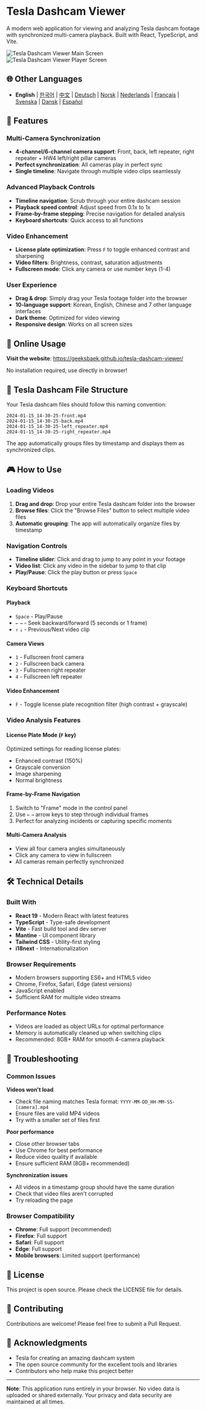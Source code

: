 # Tesla Dashcam Viewer

A modern web application for viewing and analyzing Tesla dashcam footage with synchronized multi-camera playback. Built with React, TypeScript, and Vite.

![Tesla Dashcam Viewer Main Screen](../images/screenshot-main.png)
![Tesla Dashcam Viewer Player Screen](../images/screenshot-player.png)

## 🌐 Other Languages
- **English** | [한국어](../README.md) | [中文](docs/README.zh.md) | [Deutsch](docs/README.de.md) | [Norsk](docs/README.nb.md) | [Nederlands](docs/README.nl.md) | [Français](docs/README.fr.md) | [Svenska](docs/README.sv.md) | [Dansk](docs/README.da.md) | [Español](docs/README.es.md)

## 🚗 Features

### Multi-Camera Synchronization
- **4-channel/6-channel camera support**: Front, back, left repeater, right repeater + HW4 left/right pillar cameras
- **Perfect synchronization**: All cameras play in perfect sync
- **Single timeline**: Navigate through multiple video clips seamlessly

### Advanced Playback Controls
- **Timeline navigation**: Scrub through your entire dashcam session
- **Playback speed control**: Adjust speed from 0.1x to 1x
- **Frame-by-frame stepping**: Precise navigation for detailed analysis
- **Keyboard shortcuts**: Quick access to all functions

### Video Enhancement
- **License plate optimization**: Press `F` to toggle enhanced contrast and sharpening
- **Video filters**: Brightness, contrast, saturation adjustments
- **Fullscreen mode**: Click any camera or use number keys (1-4)

### User Experience
- **Drag & drop**: Simply drag your Tesla footage folder into the browser
- **10-language support**: Korean, English, Chinese and 7 other language interfaces
- **Dark theme**: Optimized for video viewing
- **Responsive design**: Works on all screen sizes

## 🎯 Online Usage

**Visit the website**: https://geeksbaek.github.io/tesla-dashcam-viewer/

No installation required, use directly in browser!

## 📁 Tesla Dashcam File Structure

Your Tesla dashcam files should follow this naming convention:
```
2024-01-15_14-30-25-front.mp4
2024-01-15_14-30-25-back.mp4
2024-01-15_14-30-25-left_repeater.mp4
2024-01-15_14-30-25-right_repeater.mp4
```

The app automatically groups files by timestamp and displays them as synchronized clips.

## 🎮 How to Use

### Loading Videos
1. **Drag and drop**: Drop your entire Tesla dashcam folder into the browser
2. **Browse files**: Click the "Browse Files" button to select multiple video files
3. **Automatic grouping**: The app will automatically organize files by timestamp

### Navigation Controls
- **Timeline slider**: Click and drag to jump to any point in your footage
- **Video list**: Click any video in the sidebar to jump to that clip
- **Play/Pause**: Click the play button or press `Space`

### Keyboard Shortcuts

#### Playback
- `Space` - Play/Pause
- `←` `→` - Seek backward/forward (5 seconds or 1 frame)
- `↑` `↓` - Previous/Next video clip

#### Camera Views
- `1` - Fullscreen front camera
- `2` - Fullscreen back camera  
- `3` - Fullscreen right repeater
- `4` - Fullscreen left repeater

#### Video Enhancement
- `F` - Toggle license plate recognition filter (high contrast + grayscale)

### Video Analysis Features

#### License Plate Mode (`F` key)
Optimized settings for reading license plates:
- Enhanced contrast (150%)
- Grayscale conversion
- Image sharpening
- Normal brightness

#### Frame-by-Frame Navigation
1. Switch to "Frame" mode in the control panel
2. Use `←` `→` arrow keys to step through individual frames
3. Perfect for analyzing incidents or capturing specific moments

#### Multi-Camera Analysis
- View all four camera angles simultaneously
- Click any camera to view in fullscreen
- All cameras remain perfectly synchronized

## 🛠️ Technical Details

### Built With
- **React 19** - Modern React with latest features
- **TypeScript** - Type-safe development
- **Vite** - Fast build tool and dev server
- **Mantine** - UI component library
- **Tailwind CSS** - Utility-first styling
- **i18next** - Internationalization

### Browser Requirements
- Modern browsers supporting ES6+ and HTML5 video
- Chrome, Firefox, Safari, Edge (latest versions)
- JavaScript enabled
- Sufficient RAM for multiple video streams

### Performance Notes
- Videos are loaded as object URLs for optimal performance
- Memory is automatically cleaned up when switching clips
- Recommended: 8GB+ RAM for smooth 4-camera playback


## 🐛 Troubleshooting

### Common Issues

**Videos won't load**
- Check file naming matches Tesla format: `YYYY-MM-DD_HH-MM-SS-[camera].mp4`
- Ensure files are valid MP4 videos
- Try with a smaller set of files first

**Poor performance**
- Close other browser tabs
- Use Chrome for best performance
- Reduce video quality if available
- Ensure sufficient RAM (8GB+ recommended)

**Synchronization issues**
- All videos in a timestamp group should have the same duration
- Check that video files aren't corrupted
- Try reloading the page

### Browser Compatibility
- **Chrome**: Full support (recommended)
- **Firefox**: Full support
- **Safari**: Full support
- **Edge**: Full support
- **Mobile browsers**: Limited support (performance)

## 📄 License

This project is open source. Please check the LICENSE file for details.

## 🤝 Contributing

Contributions are welcome! Please feel free to submit a Pull Request.

## 🙏 Acknowledgments

- Tesla for creating an amazing dashcam system
- The open source community for the excellent tools and libraries
- Contributors who help make this project better

---

**Note**: This application runs entirely in your browser. No video data is uploaded or shared externally. Your privacy and data security are maintained at all times.